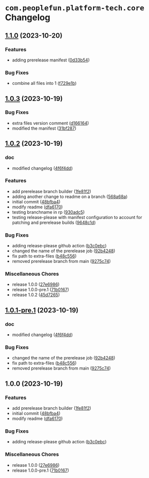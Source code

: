 # `com.peoplefun.platform-tech.core` Changelog

## [1.1.0](https://github.com/ianpilipski-pf/test-release-please/compare/1.0.3...1.1.0) (2023-10-20)


### Features

* adding prerelease manifest ([0d33b54](https://github.com/ianpilipski-pf/test-release-please/commit/0d33b54fedbc63cfef666ac2b68c77fea65c71f3))


### Bug Fixes

* combine all files into 1 ([f729e1b](https://github.com/ianpilipski-pf/test-release-please/commit/f729e1b9a3658b15be292ae621a25c241091f26f))

## [1.0.3](https://github.com/ianpilipski-pf/test-release-please/compare/1.0.2...1.0.3) (2023-10-19)


### Bug Fixes

* extra files version comment ([d166164](https://github.com/ianpilipski-pf/test-release-please/commit/d166164e871b1badc7a849c2f935fd8488aeb4b2))
* modified the manifest ([31bf287](https://github.com/ianpilipski-pf/test-release-please/commit/31bf28721f315bab9e78ee4f2f69cce2246eda7b))

## [1.0.2](https://github.com/ianpilipski-pf/test-release-please/compare/v1.0.1...1.0.2) (2023-10-19)


### doc

* modified changelog ([4f6f4dd](https://github.com/ianpilipski-pf/test-release-please/commit/4f6f4dd550687ccd0d33e350fffea7fda48cf33d))


### Features

* add prerelease branch builder ([1fe81f2](https://github.com/ianpilipski-pf/test-release-please/commit/1fe81f21abe89b19bbf6ebc03d071bf282223b7d))
* adding another change to readme on a branch ([568a68a](https://github.com/ianpilipski-pf/test-release-please/commit/568a68a705f94fdef2bad69f5796eca3b95c658d))
* initial commit ([48bfba4](https://github.com/ianpilipski-pf/test-release-please/commit/48bfba4292d181f311447d91280ef2008cd7358f))
* modify readme ([dfa6170](https://github.com/ianpilipski-pf/test-release-please/commit/dfa617080ed3f8abf648b8f9e436d9ab3f70fb1c))
* testing branchname in rp ([930adc5](https://github.com/ianpilipski-pf/test-release-please/commit/930adc516ca860bc631b5384b3a696ed3a89d7e6))
* testing release-please with manifest configuration to account for patching and prerelease builds ([9648c1d](https://github.com/ianpilipski-pf/test-release-please/commit/9648c1da934fe8787883dc96bf9e5cdb3a0d1c98))


### Bug Fixes

* adding release-please github action ([b3c0ebc](https://github.com/ianpilipski-pf/test-release-please/commit/b3c0ebc1f3d83a0a5bf8e6dddec6d2655363fd2b))
* changed the name of the prerelease job ([92b4248](https://github.com/ianpilipski-pf/test-release-please/commit/92b4248067f6da18edaa943381cb47f202680cfd))
* fix path to extra-files ([b48c556](https://github.com/ianpilipski-pf/test-release-please/commit/b48c556b3047e2ac9fec220e22336c23d13fa7ad))
* removed prerelease branch from main ([9275c74](https://github.com/ianpilipski-pf/test-release-please/commit/9275c74893bc314a59a1d20343f01903b990a7a2))


### Miscellaneous Chores

* release 1.0.0 ([27e6986](https://github.com/ianpilipski-pf/test-release-please/commit/27e698678282b6dd6568665da198e575ac06be2f))
* release 1.0.0-pre.1 ([71b0167](https://github.com/ianpilipski-pf/test-release-please/commit/71b0167168d33c86f1bed06dd01e63926b0be713))
* release 1.0.2 ([45d7265](https://github.com/ianpilipski-pf/test-release-please/commit/45d7265cd4ee0f3dc4a1b017a2e5278bd5e9d263))

## [1.0.1-pre.1](https://github.com/ianpilipski-pf/test-release-please/compare/1.0.0...1.0.1-pre.1) (2023-10-19)


### doc

* modified changelog ([4f6f4dd](https://github.com/ianpilipski-pf/test-release-please/commit/4f6f4dd550687ccd0d33e350fffea7fda48cf33d))


### Bug Fixes

* changed the name of the prerelease job ([92b4248](https://github.com/ianpilipski-pf/test-release-please/commit/92b4248067f6da18edaa943381cb47f202680cfd))
* fix path to extra-files ([b48c556](https://github.com/ianpilipski-pf/test-release-please/commit/b48c556b3047e2ac9fec220e22336c23d13fa7ad))
* removed prerelease branch from main ([9275c74](https://github.com/ianpilipski-pf/test-release-please/commit/9275c74893bc314a59a1d20343f01903b990a7a2))

## 1.0.0 (2023-10-19)


### Features

* add prerelease branch builder ([1fe81f2](https://github.com/ianpilipski-pf/test-release-please/commit/1fe81f21abe89b19bbf6ebc03d071bf282223b7d))
* initial commit ([48bfba4](https://github.com/ianpilipski-pf/test-release-please/commit/48bfba4292d181f311447d91280ef2008cd7358f))
* modify readme ([dfa6170](https://github.com/ianpilipski-pf/test-release-please/commit/dfa617080ed3f8abf648b8f9e436d9ab3f70fb1c))


### Bug Fixes

* adding release-please github action ([b3c0ebc](https://github.com/ianpilipski-pf/test-release-please/commit/b3c0ebc1f3d83a0a5bf8e6dddec6d2655363fd2b))


### Miscellaneous Chores

* release 1.0.0 ([27e6986](https://github.com/ianpilipski-pf/test-release-please/commit/27e698678282b6dd6568665da198e575ac06be2f))
* release 1.0.0-pre.1 ([71b0167](https://github.com/ianpilipski-pf/test-release-please/commit/71b0167168d33c86f1bed06dd01e63926b0be713))

